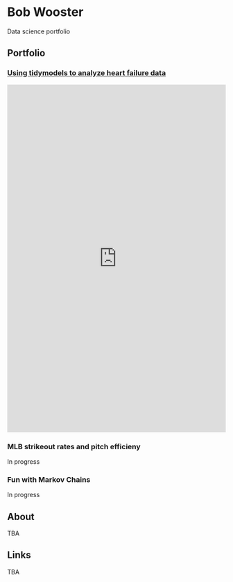 # Bob Wooster
Data science portfolio

## Portfolio

### [Using tidymodels to analyze heart failure data](https://www.kaggle.com/bobwooster3/analyzing-heart-failure-data-with-the-tidyverse)

<iframe src="https://www.kaggle.com/embed/bobwooster3/analyzing-heart-failure-data-with-the-tidyverse?kernelSessionId=71849788" height="800" style="margin: 0 auto; width: 100%; max-width: 950px;" frameborder="0" scrolling="auto" title="Analyzing heart failure data with the tidyverse"></iframe>

### MLB strikeout rates and pitch efficieny

In progress

### Fun with Markov Chains

In progress

###

## About

TBA

## Links

TBA
